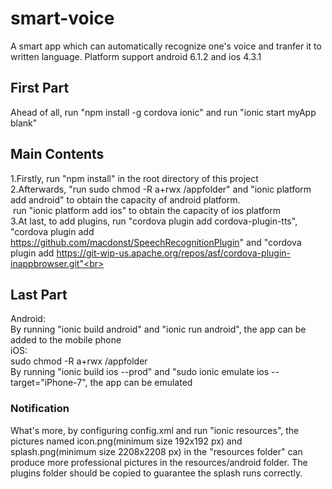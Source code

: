 # smart-voice
A smart app which can automatically recognize one's voice and tranfer it to written language.
Platform support android 6.1.2 and ios 4.3.1

## First Part
Ahead of all, run "npm install -g cordova ionic" and run "ionic start myApp blank"

## Main Contents
1.Firstly, run "npm install" in the root directory of this project<br>
2.Afterwards, "run sudo chmod -R a+rwx /appfolder" and "ionic platform add android" to obtain the capacity of android platform.<br>
&nbsp;run "ionic platform add ios" to obtain the capacity of ios platform<br>
3.At last, to add plugins, run "cordova plugin add cordova-plugin-tts", "cordova plugin add https://github.com/macdonst/SpeechRecognitionPlugin"
  and "cordova plugin add https://git-wip-us.apache.org/repos/asf/cordova-plugin-inappbrowser.git"<br>

## Last Part
Android:<br>
By running "ionic build android" and "ionic run android", the app can be added to the mobile phone<br>
iOS:<br>
sudo chmod -R a+rwx /appfolder<br>
By running "ionic build ios --prod" and "sudo ionic emulate ios --target="iPhone-7", the app can be emulated<br>

### Notification
What's more, by configuring config.xml and run "ionic resources", the pictures named icon.png(minimum size 192x192 px) and splash.png(minimum size 2208x2208 px) in the "resources folder" can
produce more professional pictures in the resources/android folder.
The plugins folder should be copied to guarantee the splash runs correctly.
